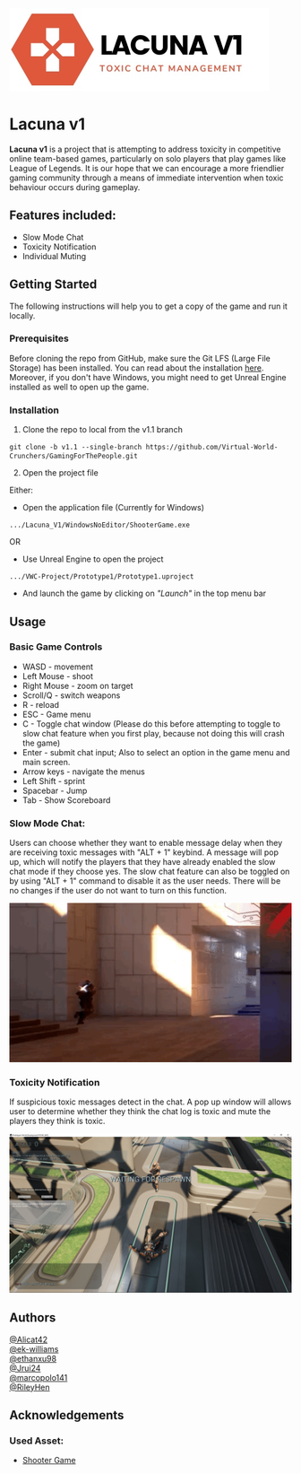 ![](https://github.com/Virtual-World-Crunchers/GamingForThePeople/blob/wiki/VWC-Project/Prototype1/title.jpg?raw=true)

# Lacuna v1

**Lacuna v1** is a project that is attempting to address toxicity in competitive online team-based games, particularly on solo players that play games like League of Legends. It is our hope that we can encourage a more friendlier gaming community through a means of immediate intervention when toxic behaviour occurs during gameplay.


## Features included:
* Slow Mode Chat
* Toxicity Notification
* Individual Muting


## Getting Started
The following instructions will help you to get a copy  of the game and run it locally.

### Prerequisites 
Before cloning the repo from GitHub, make sure the Git LFS (Large File Storage) has been installed.  You can read about the installation [here](https://docs.github.com/en/repositories/working-with-files/managing-large-files/installing-git-large-file-storage). Moreover, if you don't have Windows, you might need to get Unreal Engine installed as well to open up the game.

### Installation
1. Clone the repo to local from the v1.1 branch
```shell
git clone -b v1.1 --single-branch https://github.com/Virtual-World-Crunchers/GamingForThePeople.git 
```

2. Open the project file <br>

Either:


* Open the application file (Currently for Windows) <br>
```shell
.../Lacuna_V1/WindowsNoEditor/ShooterGame.exe
```

OR

* Use Unreal Engine to open the project <br>
```shell
.../VWC-Project/Prototype1/Prototype1.uproject
```
* And launch the game by clicking on _"Launch"_ in the top menu bar


## Usage

### Basic Game Controls
* WASD - movement
* Left Mouse - shoot
* Right Mouse - zoom on target
* Scroll/Q - switch weapons
* R - reload
* ESC - Game menu
* C - Toggle chat window (Please do this before attempting to toggle to slow chat feature when you first play, because not doing this will crash the game)
* Enter - submit chat input; Also to select an option in the game menu and main screen.
* Arrow keys - navigate the menus
* Left Shift - sprint
* Spacebar - Jump
* Tab - Show Scoreboard

### Slow Mode Chat:
Users can choose whether they want to enable message delay when they are receiving toxic messages with "ALT + 1" keybind. A message will pop up, which will notify the players that they have already enabled the slow chat mode if they choose yes. The slow chat feature can also be toggled on by using "ALT + 1" command to disable it as the user needs. There will be no changes if the user do not want to turn on this function. 

![](https://github.com/Virtual-World-Crunchers/GamingForThePeople/blob/wiki/wiki/usage_1.GIF?raw=true)

### Toxicity Notification
If suspicious toxic messages detect in the chat. A pop up window will allows user to determine whether they think the chat log is toxic and mute the players they think is toxic.

![](https://github.com/Virtual-World-Crunchers/GamingForThePeople/blob/wiki/wiki/notifications.jpeg?raw=true)


## Authors
[@Alicat42](https://github.com/Alicat42)<br>
[@ek-williams](https://github.com/ek-williams)<br>
[@ethanxu98](https://github.com/ethanxu98)<br>
[@Jrui24](https://github.com/Jrui24)<br>
[@marcopolo141](https://github.com/marcopolo141)<br>
[@RileyHen](https://github.com/RileyHen)


## Acknowledgements
### Used Asset:
* [Shooter Game](https://github.com/Noesis/UE4-ShooterGame)
